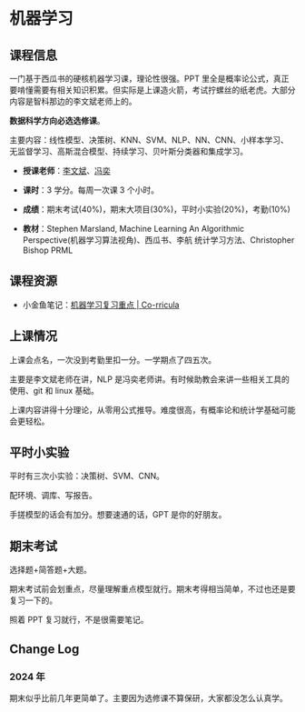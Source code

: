 # 机器学习

## 课程信息

一门基于西瓜书的硬核机器学习课，理论性很强。PPT 里全是概率论公式，真正要啃懂需要有相关知识积累。但实际是上课造火箭，考试拧螺丝的纸老虎。大部分内容是智科那边的李文斌老师上的。

**数据科学方向必选选修课**。

主要内容：线性模型、决策树、KNN、SVM、NLP、NN、CNN、小样本学习、无监督学习、高斯混合模型、持续学习、贝叶斯分类器和集成学习。

- **授课老师**：[李文斌](https://liwenbin.cn/)、[冯奕](https://fengyinju.github.io/)

- **课时**：3 学分。每周一次课 3 个小时。
- **成绩**：期末考试(40%)，期末大项目(30%)，平时小实验(20%)，考勤(10%)

- **教材**：Stephen Marsland, Machine Learning An Algorithmic Perspective(机器学习算法视角)、西瓜书、李航 统计学习方法、Christopher Bishop PRML

## 课程资源

- 小金鱼笔记：[机器学习复习重点 | Co-rricula](https://xjynotes.top/机器学习/机器学习复习重点.html)

## 上课情况

上课会点名，一次没到考勤里扣一分。一学期点了四五次。

主要是李文斌老师在讲，NLP 是冯奕老师讲。有时候助教会来讲一些相关工具的使用、git 和 linux 基础。

上课内容讲得十分理论，从零用公式推导。难度很高，有概率论和统计学基础可能会更轻松。

## 平时小实验

平时有三次小实验：决策树、SVM、CNN。

配环境、调库、写报告。

手搓模型的话会有加分。想要速通的话，GPT 是你的好朋友。

## 期末考试

选择题+简答题+大题。

期末考试前会划重点，尽量理解重点模型就行。期末考得相当简单，不过也还是要复习一下的。

照着 PPT 复习就行，不是很需要笔记。

## Change Log

### 2024 年

期末似乎比前几年更简单了。主要因为选修课不算保研，大家都没怎么认真学。
